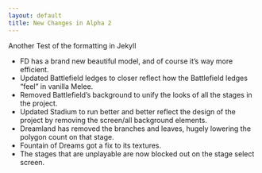 ```yaml
---
layout: default
title: New Changes in Alpha 2
---
```


Another Test of the formatting in Jekyll

- FD has a brand new beautiful model, and of course it’s way more efficient.
- Updated Battlefield ledges to closer reflect how the Battlefield ledges “feel” in vanilla Melee.
- Removed Battlefield’s background to unify the looks of all the stages in the project.
- Updated Stadium to run better and better reflect the design of the project by removing the screen/all background elements.
- Dreamland has removed the branches and leaves, hugely lowering the polygon count on that stage.
- Fountain of Dreams got a fix to its textures.
- The stages that are unplayable are now blocked out on the stage select screen.
